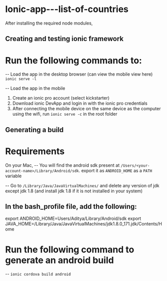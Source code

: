 # Ionic-app---list-of-countries

After installing the required node modules,

Creating and testing ionic framework
------------------------------------

# Run the following commands to:
-- Load the app in the desktop browser (can view the mobile view here)
  `ionic serve -l`

-- Load the app in the mobile
1. Create an ionic pro account (select kickstarter)
2. Download ionic DevApp and login in with the ionic pro credentials
3. After connecting the mobile device on the same device as the computer using the wifi, 
   run `ionic serve -c` in the root folder 
   
Generating a build
------------------
# Requirements
On your Mac,
-- You will find the android sdk present at `/Users/<your-account-name>/Library/Android/sdk`. export it as `ANDROID_HOME` as a `PATH` variable

-- Go to `/Library/Java/JavaVirtualMachines/` and delete any version of jdk except jdk 1.8 (and install jdk 1.8 if it is not installed in your system)

In the bash_profile file, add the following:
---------------------------------------------
export ANDROID_HOME=Users/Aditya/Library/Android/sdk
export JAVA_HOME=/Library/Java/JavaVirtualMachines/jdk1.8.0_171.jdk/Contents/Home

# Run the following command to generate an android build
-- `ionic cordova build android`
